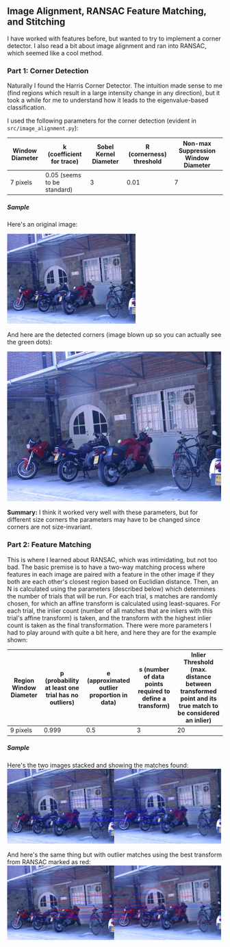 ## Image Alignment, RANSAC Feature Matching, and Stitching

I have worked with features before, but wanted to try to implement a corner detector. I also read a bit about image alignment and ran into RANSAC, which seemed like a cool method. 

### Part 1: Corner Detection

Naturally I found the Harris Corner Detector. The intuition made sense to me (find regions which result in a large intensity change in any direction), but it took a while for me to understand how it leads to the eigenvalue-based classification.

I used the following parameters for the corner detection (evident in `src/image_alignment.py`):

Window Diameter | k (coefficient for trace) | Sobel Kernel Diameter | R (cornerness) threshold | Non-max Suppression Window Diameter
--------------- | ------------------------- | --------------------- | ----------- | -----------------------------------
7 pixels | 0.05 (seems to be standard) | 3 | 0.01 | 7

##### Sample

Here's an original image:

<img src="./data/bikes1.png" alt="bike1-orig" width="300"/>

And here are the detected corners (image blown up so you can actually see the green dots):

<img src="./output/bikes1_corners.png" alt="bike1-corners" width="500"/>

**Summary:** I think it worked very well with these parameters, but for different size corners the parameters may have to be changed since corners are not size-invariant.


### Part 2: Feature Matching

This is where I learned about RANSAC, which was intimidating, but not too bad. The basic premise is to have a two-way matching process where features in each image are paired with a feature in the other image if they both are each other's closest region based on Euclidian distance. Then, an N is calculated using the parameters (described below) which determines the number of trials that will be run. For each trial, s matches are randomly chosen, for which an affine transform is calculated using least-squares. For each trial, the inlier count (number of all matches that are inliers with this trial's affine transform) is taken, and the transform with the highest inlier count is taken as the final transformation. There were more parameters I had to play around with quite a bit here, and here they are for the example shown:

Region Window Diameter | p (probability at least one trial has no outliers) | e (approximated outlier proportion in data) | s (number of data points required to define a transform) | Inlier Threshold (max. distance between transformed point and its true match to be considered an inlier)
---------------------- | -------------------------------------------------- | ------------------------------------------- | -------------------------------------------------------- | --------------------------------------------------------------------------------------------------------
9 pixels | 0.999 | 0.5 | 3 | 20

##### Sample

Here's the two images stacked and showing the matches found:
<img src="./output/bikes_stacked.png" alt="bikes-matches" width="500"/>

And here's the same thing but with outlier matches using the best transform from RANSAC marked as red:
<img src="./output/bikes_RANSACstacked.png" alt="bikes-Rmatches" width="500"/>

